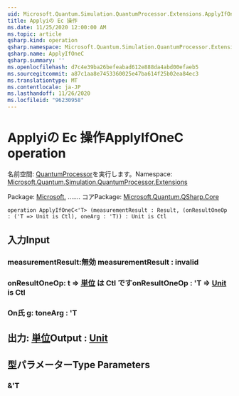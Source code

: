 ```yaml
---
uid: Microsoft.Quantum.Simulation.QuantumProcessor.Extensions.ApplyIfOneC
title: Applyiの Ec 操作
ms.date: 11/25/2020 12:00:00 AM
ms.topic: article
qsharp.kind: operation
qsharp.namespace: Microsoft.Quantum.Simulation.QuantumProcessor.Extensions
qsharp.name: ApplyIfOneC
qsharp.summary: ''
ms.openlocfilehash: d7c4e39ba26befeabad612e888da4abd00efaeb5
ms.sourcegitcommit: a87c1aa8e7453360025e47ba614f25b02ea84ec3
ms.translationtype: MT
ms.contentlocale: ja-JP
ms.lasthandoff: 11/26/2020
ms.locfileid: "96230958"
---
```

# <a name="applyifonec-operation"></a><span data-ttu-id="4295b-102">Applyiの Ec 操作</span><span class="sxs-lookup"><span data-stu-id="4295b-102">ApplyIfOneC operation</span></span>

<span data-ttu-id="4295b-103">名前空間: [QuantumProcessor](xref:Microsoft.Quantum.Simulation.QuantumProcessor.Extensions)を実行します。</span><span class="sxs-lookup"><span data-stu-id="4295b-103">Namespace: [Microsoft.Quantum.Simulation.QuantumProcessor.Extensions](xref:Microsoft.Quantum.Simulation.QuantumProcessor.Extensions)</span></span>

<span data-ttu-id="4295b-104">Package: [Microsoft.](https://nuget.org/packages/Microsoft.Quantum.QSharp.Core) ....... コア</span><span class="sxs-lookup"><span data-stu-id="4295b-104">Package: [Microsoft.Quantum.QSharp.Core](https://nuget.org/packages/Microsoft.Quantum.QSharp.Core)</span></span>




```qsharp
operation ApplyIfOneC<'T> (measurementResult : Result, (onResultOneOp : ('T => Unit is Ctl), oneArg : 'T)) : Unit is Ctl
```


## <a name="input"></a><span data-ttu-id="4295b-105">入力</span><span class="sxs-lookup"><span data-stu-id="4295b-105">Input</span></span>

### <a name="measurementresult--__invalidresult__"></a><span data-ttu-id="4295b-106">measurementResult:__無効 <Result>__</span><span class="sxs-lookup"><span data-stu-id="4295b-106">measurementResult : __invalid<Result>__</span></span>




### <a name="onresultoneop--t--unit--is-ctl"></a><span data-ttu-id="4295b-107">onResultOneOp: t => [単位](xref:microsoft.quantum.lang-ref.unit)  は Ctl です</span><span class="sxs-lookup"><span data-stu-id="4295b-107">onResultOneOp : 'T => [Unit](xref:microsoft.quantum.lang-ref.unit)  is Ctl</span></span>




### <a name="onearg--t"></a><span data-ttu-id="4295b-108">On氏 g: t</span><span class="sxs-lookup"><span data-stu-id="4295b-108">oneArg : 'T</span></span>





## <a name="output--unit"></a><span data-ttu-id="4295b-109">出力: [単位](xref:microsoft.quantum.lang-ref.unit)</span><span class="sxs-lookup"><span data-stu-id="4295b-109">Output : [Unit](xref:microsoft.quantum.lang-ref.unit)</span></span>



## <a name="type-parameters"></a><span data-ttu-id="4295b-110">型パラメーター</span><span class="sxs-lookup"><span data-stu-id="4295b-110">Type Parameters</span></span>

### <a name="t"></a><span data-ttu-id="4295b-111">&</span><span class="sxs-lookup"><span data-stu-id="4295b-111">'T</span></span>

